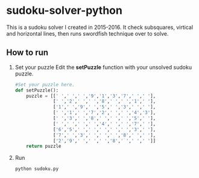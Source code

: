# sudoku-solver-python

This is a sudoku solver I created in 2015-2016. It check subsquares, virtical and horizontal lines, then runs swordfish technique over to solve. 

## How to run
1. Set your puzzle
    Edit the **setPuzzle** function with your unsolved sudoku puzzle.
    ```python
    #Set your puzzle here.
    def setPuzzle():
        puzzle = [[' ',' ',' ','9','1','3','7',' ',' '],
                  [' ','2',' ',' ','8',' ',' ','1',' '],
                  ['1',' ','9',' ','5',' ','3',' ',' '],
                  [' ','1',' ','7','2',' ',' ','4','3'],
                  [' ','3',' ','8',' ',' ',' ','5',' '],
                  [' ',' ',' ',' ','4',' ',' ','7',' '],
                  ['6','5',' ',' ',' ',' ',' ','3',' '],
                  ['7',' ','3',' ',' ',' ','8',' ',' '],
                  ['2','9',' ',' ',' ','8',' ',' ',' ']]
        return puzzle
    ```
2. Run
    ```bash
    python sudoku.py
    ```